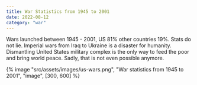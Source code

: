 ```yaml
---
title: War Statistics from 1945 to 2001
date: 2022-08-12
category: "war"
---
```


Wars launched between 1945 - 2001, US 81% other countries 19%. Stats do not lie. Imperial wars from Iraq to Ukraine is a disaster for humanity. Dismantling United States military complex is the only way to feed the poor and bring world peace. Sadly, that is not even possible anymore.

<!-- excerpt -->

{% image "src/assets/images/us-wars.png", "War statistics from 1945 to 2001", "image", [300, 600] %}
